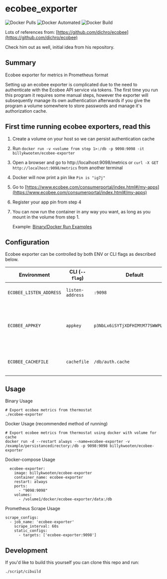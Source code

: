 # ecobee_exporter

![Docker Pulls](https://img.shields.io/docker/pulls/billykwooten/ecobee-exporter.svg)
![Docker Automated](https://img.shields.io/docker/cloud/automated/billykwooten/ecobee-exporter.svg)
![Docker Build](https://img.shields.io/docker/cloud/build/billykwooten/ecobee-exporter.svg)

Lots of references from: [https://github.com/dichro/ecobee](https://github.com/dichro/ecobee)

Check him out as well, initial idea from his repository.

## Summary

Ecobee exporter for metrics in Prometheus format

Setting up an ecobee exporter is complicated due to the need to authenticate with the Ecobee API service via tokens.
The first time you run this program it requires some manual steps, however the exporter will subsequently manage its
own authentication afterwards if you give the program a volume somewhere to store passwords and manage it's authorization cache.

## First time running ecobee exporters, read this

1. Create a volume on your host so we can persist authentication cache
2. Run `docker run -v <volume from step 1>:/db -p 9098:9098 -it billykwooten/ecobee-exporter`
3. Open a browser and go to http://localhost:9098/metrics or `curl -X GET http://localhost:9098/metrics` from another terminal
4. Docker will now print a pin like `Pin is "ig7j"`
5. Go to [https://www.ecobee.com/consumerportal/index.html#/my-apps](https://www.ecobee.com/consumerportal/index.html#/my-apps)
6. Register your app pin from step 4
7. You can now run the container in any way you want, as long as you mount in the volume from step 1.

   Example: [Binary/Docker Run Examples](https://github.com/billykwooten/ecobee_exporter/tree/development#usage)

## Configuration

Ecobee exporter can be controlled by both ENV or CLI flags as described below.

| Environment        	       | CLI (`--flag`)              | Default                 	    | Description                                                                                                      |
|----------------------------|-----------------------------|---------------------------- |------------------------------------------------------------------------------------------------------------------|
| `ECOBEE_LISTEN_ADDRESS`           | `listen-address`            | `:9098`                     | The port for /metrics to listen on |
| `ECOBEE_APPKEY`                   | `appkey`                    | `p3NbLx6iSYTjXDFHIMtM77SWWPLRuEZ0`                | Your Application API Key or you can use my app key seen here |
| `ECOBEE_CACHEFILE`                     | `cachefile`                      | `/db/auth.cache`              | Cache file to store auth credentials |

## Usage

Binary Usage
```
# Export ecobee metrics from thermostat
./ecobee-exporter
```

Docker Usage (recommended method of running)
```
# Export ecobee metrics from thermostat using docker with volume for cache
docker run -d --restart always --name=ecobee-exporter -v /example/persistancedirectory:/db -p 9098:9098 billykwooten/ecobee-exporter
```

Docker-compose Usage
```
  ecobee-exporter:
    image: billykwooten/ecobee-exporter
    container_name: ecobee-exporter
    restart: always
    ports:
      - "9098:9098"
    volumes:
      - /volume1/docker/ecobee-exporter/data:/db
```

Prometheus Scrape Usage
```
scrape_configs:
  - job_name: 'ecobee-exporter'
    scrape_interval: 60s
    static_configs:
      - targets: ['ecobee-exporter:9098']
```

## Development

If you'd like to build this yourself you can clone this repo and run:

```
./script/cibuild
```
